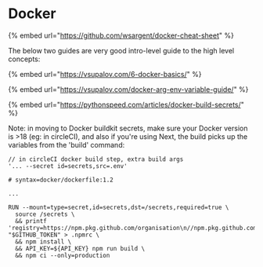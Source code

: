 # Docker

{% embed url="https://github.com/wsargent/docker-cheat-sheet" %}

The below two guides are very good intro-level guide to the high level concepts:

{% embed url="https://vsupalov.com/6-docker-basics/" %}



{% embed url="https://vsupalov.com/docker-arg-env-variable-guide/" %}



{% embed url="https://pythonspeed.com/articles/docker-build-secrets/" %}

Note: in moving to Docker buildkit secrets, make sure your Docker version is &gt;18 \(eg: in circleCI\), and also if you're using Next, the build picks up the variables from the 'build' command:

```text
// in circleCI docker build step, extra build args
'... --secret id=secrets,src=.env'
```

```text
# syntax=docker/dockerfile:1.2

...

RUN --mount=type=secret,id=secrets,dst=/secrets,required=true \
  source /secrets \
  && printf 'registry=https://npm.pkg.github.com/organisation\n//npm.pkg.github.com/:_authToken=%s' "$GITHUB_TOKEN" > .npmrc \
  && npm install \
  && API_KEY=${API_KEY} npm run build \
  && npm ci --only=production
```



